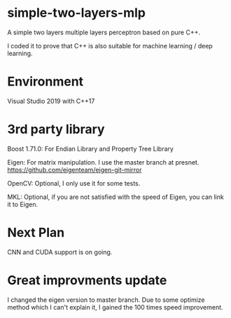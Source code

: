 # simple-two-layers-mlp
A simple two layers multiple layers perceptron based on pure C++.

I coded it to prove that C++ is also suitable for machine learning / deep learning.

# Environment
Visual Studio 2019 with C++17
# 3rd party library
Boost 1.71.0: For Endian Library and Property Tree Library

Eigen: For matrix manipulation. I use the master branch at presnet. https://github.com/eigenteam/eigen-git-mirror

OpenCV: Optional, I only use it for some tests.

MKL: Optional, if you are not satisfied with the speed of Eigen, you can link it to Eigen.

# Next Plan
CNN and CUDA support is on going.

# Great improvments update
I changed the eigen version to master branch.
Due to some optimize method which I can't explain it, I gained the 100 times speed improvement.
